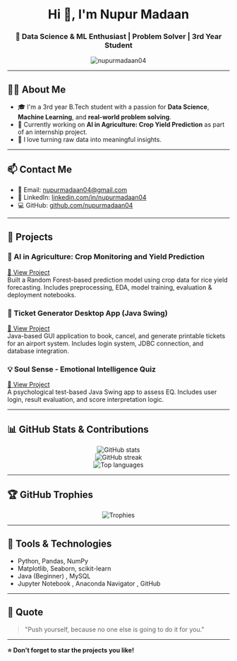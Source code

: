 <h1 align="center">Hi 👋, I'm Nupur Madaan</h1>
<h3 align="center">🚀 Data Science & ML Enthusiast | Problem Solver | 3rd Year Student</h3>

<p align="center">
  <img src="https://komarev.com/ghpvc/?username=nupurmadaan04&label=Profile%20views&color=0e75b6&style=flat" alt="nupurmadaan04" />
</p>

---

## 👩‍💻 About Me

- 🎓 I'm a 3rd year B.Tech student with a passion for **Data Science**, **Machine Learning**, and **real-world problem solving**.
- 🌾 Currently working on **AI in Agriculture: Crop Yield Prediction** as part of an internship project.
- 🧠 I love turning raw data into meaningful insights.

---

## 📫 Contact Me

- 📧 Email: [nupurmadaan04@gmail.com](mailto:nupurmadaan04@gmail.com)
- 💼 LinkedIn: [linkedin.com/in/nupurmadaan04](https://www.linkedin.com/in/nupurmadaan04)
- 💻 GitHub: [github.com/nupurmadaan04](https://github.com/nupurmadaan04)

---

## 🧠 Projects

### 🌾 AI in Agriculture: Crop Monitoring and Yield Prediction  
[🔗 View Project](https://github.com/nupurmadaan04/AI-agriculture-yield-prediction)  
Built a Random Forest-based prediction model using crop data for rice yield forecasting. Includes preprocessing, EDA, model training, evaluation & deployment notebooks.

### 🎫 Ticket Generator Desktop App (Java Swing)  
[🔗 View Project](https://github.com/nupurmadaan04/Airport-Ticket-Booking-System)  
Java-based GUI application to book, cancel, and generate printable tickets for an airport system. Includes login system, JDBC connection, and database integration.

### 💡 Soul Sense - Emotional Intelligence Quiz  
[🔗 View Project](https://github.com/nupurmadaan04/Soul-Sense-EQ-Test)  
A psychological test-based Java Swing app to assess EQ. Includes user login, result evaluation, and score interpretation logic.

---

## 📊 GitHub Stats & Contributions

<p align="center">
  <img src="https://github-readme-stats.vercel.app/api?username=nupurmadaan04&show_icons=true&theme=react&count_private=true" alt="GitHub stats" />
  <br>
  <img src="https://github-readme-streak-stats.herokuapp.com/?user=nupurmadaan04&theme=react" alt="GitHub streak" />
  <br>
  <img src="https://github-readme-stats.vercel.app/api/top-langs/?username=nupurmadaan04&layout=compact&theme=react" alt="Top languages" />
</p>

---

## 🏆 GitHub Trophies

<p align="center">
  <img src="https://github-profile-trophy.vercel.app/?username=nupurmadaan04&theme=monokai&column=4" alt="Trophies" />
</p>

---

## 🚀 Tools & Technologies

- Python, Pandas, NumPy
- Matplotlib, Seaborn, scikit-learn
- Java (Beginner) , MySQL
- Jupyter Notebook , Anaconda Navigator , GitHub

---

## 📝 Quote

> "Push yourself, because no one else is going to do it for you."

---

**⭐ Don’t forget to star the projects you like!**  
